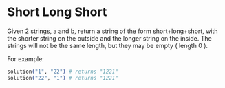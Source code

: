# Short Long Short

Given 2 strings, a and b, return a string of the form short+long+short, with the shorter string on the outside and the longer string on the inside. The strings will not be the same length, but they may be empty ( length 0 ).

For example:
```elixir
solution("1", "22") # returns "1221"
solution("22", "1") # returns "1221"
```

